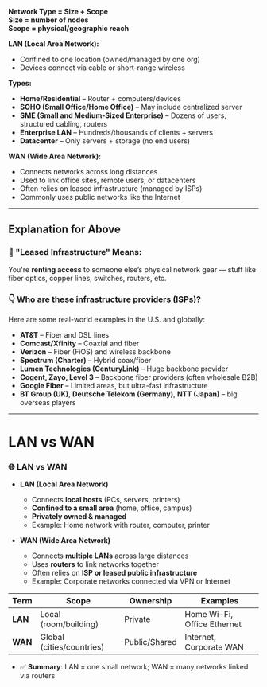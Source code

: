 **Network Type = Size + Scope**  
**Size = number of nodes**  
**Scope = physical/geographic reach**

**LAN (Local Area Network):**

- Confined to one location (owned/managed by one org)
- Devices connect via cable or short-range wireless
    
**Types:**
- **Home/Residential** – Router + computers/devices
- **SOHO (Small Office/Home Office)** – May include centralized server
- **SME (Small and Medium-Sized Enterprise)** – Dozens of users, structured cabling, routers
- **Enterprise LAN** – Hundreds/thousands of clients + servers
- **Datacenter** – Only servers + storage (no end users)

**WAN (Wide Area Network):**
- Connects networks across long distances
- Used to link office sites, remote users, or datacenters
- Often relies on leased infrastructure (managed by ISPs)
- Commonly uses public networks like the Internet

---
## Explanation for Above

### 💼 "Leased Infrastructure" Means:

You're **renting access** to someone else’s physical network gear — stuff like fiber optics, copper lines, switches, routers, etc.

### 👇 Who are these infrastructure providers (ISPs)?

Here are some real-world examples in the U.S. and globally:
- **AT&T** – Fiber and DSL lines
- **Comcast/Xfinity** – Coaxial and fiber
- **Verizon** – Fiber (FiOS) and wireless backbone
- **Spectrum (Charter)** – Hybrid coax/fiber
- **Lumen Technologies (CenturyLink)** – Huge backbone provider
- **Cogent, Zayo, Level 3** – Backbone fiber providers (often wholesale B2B)
- **Google Fiber** – Limited areas, but ultra-fast infrastructure
- **BT Group (UK)**, **Deutsche Telekom (Germany)**, **NTT (Japan)** – big overseas players

---
# LAN vs WAN

### 🌐 LAN vs WAN

- **LAN (Local Area Network)**  
  - Connects **local hosts** (PCs, servers, printers)  
  - **Confined to a small area** (home, office, campus)  
  - **Privately owned & managed**  
  - Example: Home network with router, computer, printer

- **WAN (Wide Area Network)**  
  - Connects **multiple LANs** across large distances  
  - Uses **routers** to link networks together  
  - Often relies on **ISP or leased public infrastructure**  
  - Example: Corporate networks connected via VPN or Internet

| **Term** | **Scope** | **Ownership** | **Examples** |
|---------|-----------|----------------|-----------------------------|
| **LAN** | Local (room/building) | Private | Home Wi-Fi, Office Ethernet |
| **WAN** | Global (cities/countries) | Public/Shared | Internet, Corporate WAN |

- ✅ **Summary**: LAN = one small network; WAN = many networks linked via routers
